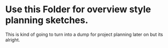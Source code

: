# Use this Folder for overview style planning sketches. 

This is kind of going to turn into a dump for project planning later on but its alright.
